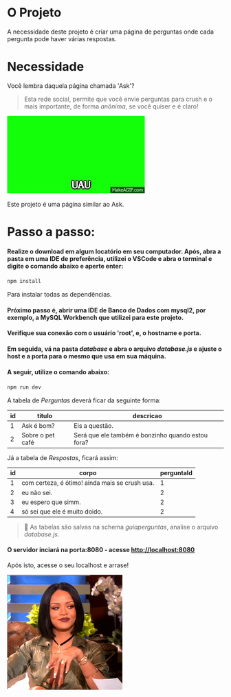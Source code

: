 # O Projeto

A necessidade deste projeto é criar uma página de perguntas onde cada pergunta pode haver várias respostas.

# Necessidade

Você lembra daquela página chamada 'Ask'? 

> Esta rede social, permite que você envie perguntas para crush e o mais importante, de forma *anônima*, se você quiser e é claro!

![](/public/img/uau.gif)

Este projeto é uma página similar ao Ask. 

# Passo a passo:

#### Realize o download em algum locatório em seu computador. Após, abra a pasta em uma IDE de preferência, utilizei o VSCode e abra o terminal e digite o comando abaixo e aperte enter: 

```javascript
npm install
```

Para instalar todas as dependências. 

#### Próximo passo é, abrir uma IDE de Banco de Dados com mysql2, por exemplo, a MySQL Workbench que utilizei para este projeto. 

#### Verifique sua conexão com o usuário 'root', e, o hostname e porta.

#### Em seguida, vá na pasta *database* e abra o arquivo *database.js* e ajuste o host e a porta para o mesmo que usa em sua máquina.

#### A seguir, utilize o comando abaixo: 

```javascript
npm run dev
```

A tabela de *Perguntas* deverá ficar da seguinte forma: 

| id | titulo           | descricao                                         |
|----|------------------|---------------------------------------------------|
| 1  | Ask é bom?       |  Eis a questão.                                   |
| 2  | Sobre o pet café | Será que ele também é bonzinho quando estou fora? |

Já a tabela de *Respostas*, ficará assim: 

| id | corpo                                          | perguntaId |
|----|------------------------------------------------|------------|
| 1  | com certeza, é ótimo! ainda mais se crush usa. |      1     |
| 2  | eu não sei.                                    |      2     |
| 3  | eu espero que simm.                            |      2     |
| 4  | só sei que ele é muito doido.                  |      2     |

> 🛑 As tabelas são salvas na schema *guiaperguntas*, analise o arquivo *database.js*.

#### O servidor inciará na porta:8080 - acesse <http://localhost:8080>

Após isto, acesse o seu localhost e arrase! 

![](/public/img/piscada-rihanna.gif)
